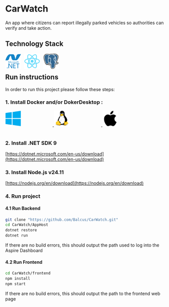 # CarWatch

An app where citizens can report illegally parked vehicles so authorities can verify and take action. 

## Technology Stack

<img align="left" alt="Dotnet" width="50px" style="padding-right:10px;" src="https://github.com/devicons/devicon/blob/v2.17.0/icons/dot-net/dot-net-plain-wordmark.svg"/>
<img align="left" alt="Dotnet" width="50px" style="padding-right:10px;" src="https://github.com/devicons/devicon/blob/v2.17.0/icons/react/react-original.svg"/>
<img align="left" alt="Dotnet" width="50px" style="padding-right:10px;" src="https://github.com/devicons/devicon/blob/v2.17.0/icons/postgresql/postgresql-original.svg"/>

<br>
<br>

## Run instructions

In order to run this project please follow these steps:

### 1. Install Docker and/or DokerDesktop :

<a href="https://docs.docker.com/desktop/setup/install/windows-install/">
  <img alt="Windows" width="50px" style="padding-right:100px;" src="https://github.com/devicons/devicon/blob/v2.17.0/icons/windows8/windows8-original.svg"/>
</a>
<a href="https://docs.docker.com/desktop/setup/install/linux/">
  <img alt="Linux" width="50px" style="padding-right:100px;" src="https://github.com/devicons/devicon/blob/v2.17.0/icons/linux/linux-original.svg"/>
</a>
<a href="https://docs.docker.com/desktop/setup/install/mac-install/">
  <img alt="MacOS" width="50px" style="padding-right:100px;" src="https://github.com/devicons/devicon/blob/v2.17.0/icons/apple/apple-original.svg"/>
</a>

<br>
<br>

### 2. Install .NET SDK 9

[https://dotnet.microsoft.com/en-us/download](https://dotnet.microsoft.com/en-us/download)

### 3. Install Node.js v24.11

[https://nodejs.org/en/download](https://nodejs.org/en/download)

### 4. Run project

#### 4.1 Run Backend

```bash
git clone "https://github.com/Balcus/CarWatch.git"
cd CarWatch/AppHost
dotnet restore
dotnet run
```

If there are no build errors, this should output the path used to log into the Aspire Dashboard

#### 4.2 Run Frontend

```bash
cd CarWatch/frontend
npm install
npm start
```

If there are no build errors, this should output the path to the frontend web page 